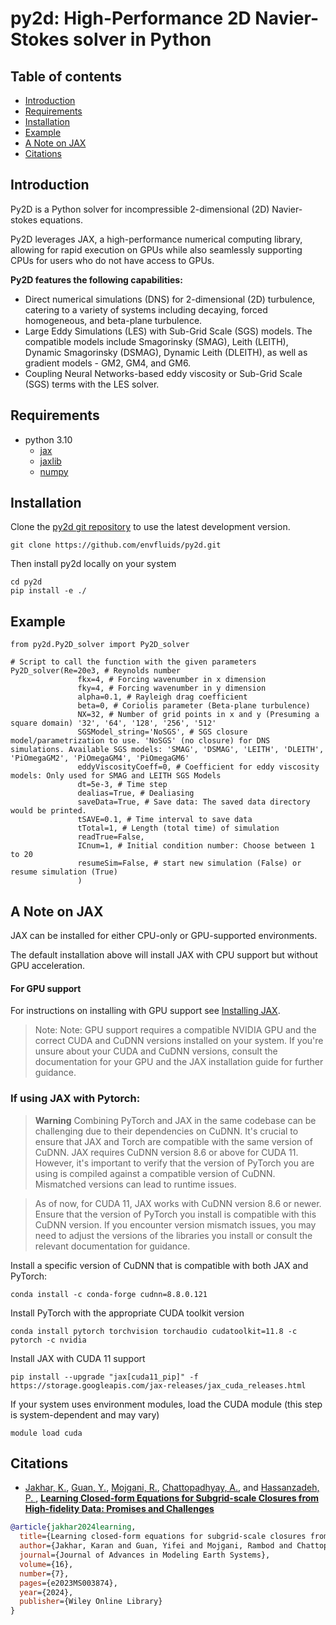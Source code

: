# py2d: High-Performance 2D Navier-Stokes solver in Python

## Table of contents

* [Introduction](#Introduction)
* [Requirements](#Requirements)
* [Installation](#Installation)
* [Example](#Example)
* [A Note on JAX](#A-Note-on-JAX)
* [Citations](#Citations)

## Introduction
Py2D is a Python solver for incompressible 2-dimensional (2D) Navier-stokes equations. 

Py2D leverages JAX, a high-performance numerical computing library, allowing for rapid execution on GPUs while also seamlessly supporting CPUs for users who do not have access to GPUs.

**Py2D features the following capabilities:**

- Direct numerical simulations (DNS) for 2-dimensional (2D) turbulence, catering to a variety of systems including decaying, forced homogeneous, and beta-plane turbulence.
- Large Eddy Simulations (LES) with Sub-Grid Scale (SGS) models. The compatible models include Smagorinsky (SMAG), Leith (LEITH), Dynamic Smagorinsky (DSMAG), Dynamic Leith (DLEITH), as well as gradient models - GM2, GM4, and GM6.
- Coupling Neural Networks-based eddy viscosity or Sub-Grid Scale (SGS) terms with the LES solver. 

## Requirements

- python 3.10
  - [jax](https://pypi.org/project/jax/)
  - [jaxlib](https://pypi.org/project/jaxlib/)
  - [numpy](https://pypi.org/project/numpy/)

## Installation

Clone the [py2d git repository](https://github.com/envfluids/py2d.git) to use the latest development version.
```
git clone https://github.com/envfluids/py2d.git
```
Then install py2d locally on your system
```
cd py2d
pip install -e ./
```

## Example

```
from py2d.Py2D_solver import Py2D_solver

# Script to call the function with the given parameters
Py2D_solver(Re=20e3, # Reynolds number
               fkx=4, # Forcing wavenumber in x dimension
               fky=4, # Forcing wavenumber in y dimension
               alpha=0.1, # Rayleigh drag coefficient
               beta=0, # Coriolis parameter (Beta-plane turbulence)
               NX=32, # Number of grid points in x and y (Presuming a square domain) '32', '64', '128', '256', '512'
               SGSModel_string='NoSGS', # SGS closure model/parametrization to use. 'NoSGS' (no closure) for DNS simulations. Available SGS models: 'SMAG', 'DSMAG', 'LEITH', 'DLEITH', 'PiOmegaGM2', 'PiOmegaGM4', 'PiOmegaGM6'
               eddyViscosityCoeff=0, # Coefficient for eddy viscosity models: Only used for SMAG and LEITH SGS Models
               dt=5e-3, # Time step
               dealias=True, # Dealiasing
               saveData=True, # Save data: The saved data directory would be printed.
               tSAVE=0.1, # Time interval to save data
               tTotal=1, # Length (total time) of simulation
               readTrue=False, 
               ICnum=1, # Initial condition number: Choose between 1 to 20
               resumeSim=False, # start new simulation (False) or resume simulation (True) 
               )
```

## A Note on JAX 
JAX can be installed for either CPU-only or GPU-supported environments.

The default installation above will install JAX with CPU support but without GPU acceleration.

#### For GPU support
For instructions on installing with GPU support see [Installing JAX](https://jax.readthedocs.io/en/latest/installation.html).
> Note: Note: GPU support requires a compatible NVIDIA GPU and the correct CUDA and CuDNN versions installed on your system. If you're unsure about your CUDA and CuDNN versions, consult the documentation for your GPU and the JAX installation guide for further guidance.

### If using JAX with Pytorch:

> **Warning**
> Combining PyTorch and JAX in the same codebase can be challenging due to their dependencies on CuDNN. It's crucial to ensure that JAX and Torch are compatible with the same version of CuDNN. JAX requires CuDNN version 8.6 or above for CUDA 11. However, it's important to verify that the version of PyTorch you are using is compiled against a compatible version of CuDNN. Mismatched versions can lead to runtime issues.

> As of now, for CUDA 11, JAX works with CuDNN version 8.6 or newer. Ensure that the version of PyTorch you install is compatible with this CuDNN version. If you encounter version mismatch issues, you may need to adjust the versions of the libraries you install or consult the relevant documentation for guidance.

Install a specific version of CuDNN that is compatible with both JAX and PyTorch:
```
conda install -c conda-forge cudnn=8.8.0.121
```
Install PyTorch with the appropriate CUDA toolkit version
```
conda install pytorch torchvision torchaudio cudatoolkit=11.8 -c pytorch -c nvidia
```
Install JAX with CUDA 11 support
```
pip install --upgrade "jax[cuda11_pip]" -f https://storage.googleapis.com/jax-releases/jax_cuda_releases.html
```
If your system uses environment modules, load the CUDA module (this step is system-dependent and may vary)
```
module load cuda
```

## Citations
- [Jakhar, K.](https://scholar.google.com/citations?user=buVddBgAAAAJ&hl=en), [Guan, Y.](https://gyf135.github.io/), [Mojgani, R.](https://www.rmojgani.com), [Chattopadhyay, A.](https://scholar.google.com/citations?user=wtHkCRIAAAAJ&hl=en), and [Hassanzadeh, P.
](https://scholar.google.com/citations?user=o3_eO6EAAAAJ&hl=en), 
[**Learning Closed-form Equations for Subgrid-scale Closures from High-fidelity Data: Promises and Challenges**](https://arxiv.org/abs/2306.05014)
```bibtex
@article{jakhar2024learning,
  title={Learning closed-form equations for subgrid-scale closures from high-fidelity data: Promises and challenges},
  author={Jakhar, Karan and Guan, Yifei and Mojgani, Rambod and Chattopadhyay, Ashesh and Hassanzadeh, Pedram},
  journal={Journal of Advances in Modeling Earth Systems},
  volume={16},
  number={7},
  pages={e2023MS003874},
  year={2024},
  publisher={Wiley Online Library}
}
```
